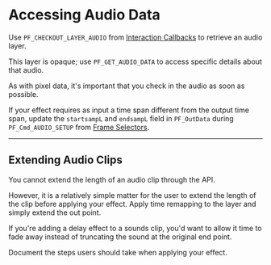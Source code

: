 # Accessing Audio Data

Use `PF_CHECKOUT_LAYER_AUDIO` from [Interaction Callbacks](../effect-details/interaction-callback-functions.md#effect-details-interaction-callback-functions-interaction-callbacks) to retrieve an audio layer.

This layer is opaque; use `PF_GET_AUDIO_DATA` to access specific details about that audio.

As with pixel data, it's important that you check in the audio as soon as possible.

If your effect requires as input a time span different from the output time span, update the `startsampL` and `endsampL` field in `PF_OutData` during `PF_Cmd_AUDIO_SETUP` from [Frame Selectors](../effect-basics/command-selectors.md#effect-basics-command-selectors-frame-selectors).

---

## Extending Audio Clips

You cannot extend the length of an audio clip through the API.

However, it is a relatively simple matter for the user to extend the length of the clip before applying your effect. Apply time remapping to the layer and simply extend the out point.

If you're adding a delay effect to a sounds clip, you'd want to allow it time to fade away instead of truncating the sound at the original end point.

Document the steps users should take when applying your effect.
